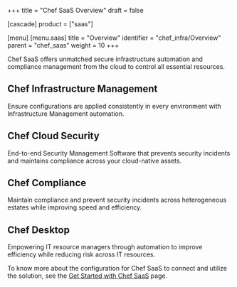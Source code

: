 +++
title = "Chef SaaS Overview"
draft = false

[cascade]
  product = ["saas"]

[menu]
  [menu.saas]
    title = "Overview"
    identifier = "chef_infra/Overview"
    parent = "chef_saas"
    weight = 10
+++

Chef SaaS offers unmatched secure infrastructure automation and compliance management from the cloud to control all essential resources.

## Chef Infrastructure Management

Ensure configurations are applied consistently in every environment with Infrastructure Management automation.

## Chef Cloud Security

End-to-end Security Management Software that prevents security incidents and maintains compliance across your cloud-native assets.

## Chef Compliance

Maintain compliance and prevent security incidents across heterogeneous estates while improving speed and efficiency.

## Chef Desktop

Empowering IT resource managers through automation to improve efficiency while reducing risk across IT resources.

To know more about the configuration for Chef SaaS to connect and utilize the solution, see the [Get Started with Chef SaaS](/saas/get_started/) page.
